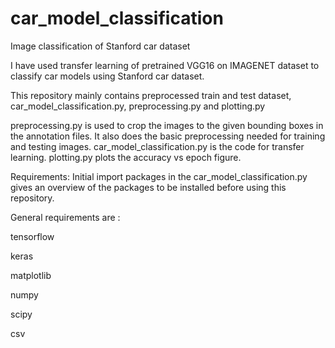 # car_model_classification
Image classification of Stanford car dataset

I have used transfer learning of pretrained VGG16 on IMAGENET dataset to classify car models using Stanford car dataset.

This repository mainly contains preprocessed train and test dataset, car_model_classification.py, preprocessing.py and plotting.py

preprocessing.py is used to crop the images to the given bounding boxes in the annotation files. It also does the basic preprocessing needed for training and testing images.
car_model_classification.py is the code for transfer learning.
plotting.py plots the accuracy vs epoch figure.

Requirements: Initial import packages in the car_model_classification.py gives an overview of the packages to be installed before using this repository. 

General requirements are :

tensorflow

keras

matplotlib

numpy

scipy

csv
